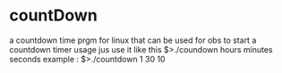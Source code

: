 # countDown
a countdown time prgm for linux that can be used for obs to start a countdown timer
usage jus use it like this 
$>./coundown hours minutes seconds
example :
$>./countdown 1 30 10
